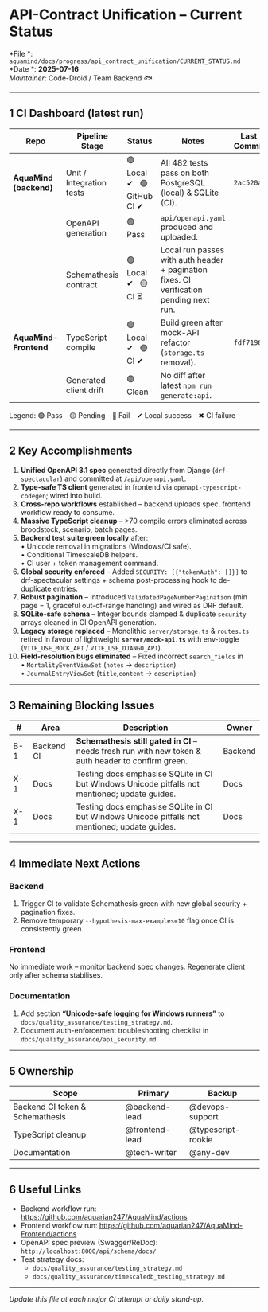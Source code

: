 # API-Contract Unification – Current Status  
*File *: `aquamind/docs/progress/api_contract_unification/CURRENT_STATUS.md`  
*Date *: **2025-07-16**  
*Maintainer*: Code-Droid / Team Backend 🐟

---

## 1  CI Dashboard (latest run)

| Repo | Pipeline Stage | Status | Notes | Last Commit |
|------|----------------|--------|-------|-------------|
| **AquaMind (backend)** | Unit / Integration tests | 🟢 Local ✔ &nbsp; 🟢 GitHub CI ✔ | All 482 tests pass on both PostgreSQL (local) & SQLite (CI). | `2ac520a` |
|                          | OpenAPI generation        | 🟢 Pass | `api/openapi.yaml` produced and uploaded. | |
|                          | Schemathesis contract     | 🟢 Local ✔ &nbsp; 🟡 CI ⏳ | Local run passes with auth header + pagination fixes. CI verification pending next run. | |
| **AquaMind-Frontend**    | TypeScript compile        | 🟢 Local ✔ &nbsp; 🟢 CI ✔ | Build green after mock-API refactor (`storage.ts` removal). | `fdf7198` |
|                          | Generated client drift    | 🟢 Clean | No diff after latest `npm run generate:api`. | |

Legend: 🟢 Pass 🟡 Pending 🔴 Fail ✔ Local success ✖ CI failure

---

## 2  Key Accomplishments

1. **Unified OpenAPI 3.1 spec** generated directly from Django (`drf-spectacular`) and committed at `/api/openapi.yaml`.
2. **Type-safe TS client** generated in frontend via `openapi-typescript-codegen`; wired into build.
3. **Cross-repo workflows** established – backend uploads spec, frontend workflow ready to consume.
4. **Massive TypeScript cleanup** – >70 compile errors eliminated across broodstock, scenario, batch pages.
5. **Backend test suite green locally** after:  
   • Unicode removal in migrations (Windows/CI safe).  
   • Conditional TimescaleDB helpers.  
   • CI user + token management command.
6. **Global security enforced** – Added `SECURITY: [{"tokenAuth": []}]` to drf-spectacular settings + schema post-processing hook to de-duplicate entries.  
7. **Robust pagination** – Introduced `ValidatedPageNumberPagination` (min page = 1, graceful out-of-range handling) and wired as DRF default.  
8. **SQLite-safe schema** – Integer bounds clamped & duplicate `security` arrays cleaned in CI OpenAPI generation.  
9. **Legacy storage replaced** – Monolithic `server/storage.ts` & `routes.ts` retired in favour of lightweight **`server/mock-api.ts`** with env-toggle (`VITE_USE_MOCK_API` / `VITE_USE_DJANGO_API`).
10. **Field-resolution bugs eliminated** – Fixed incorrect `search_fields` in  
   • `MortalityEventViewSet` (`notes` → `description`)  
   • `JournalEntryViewSet` (`title`,`content` → `description`)

---

## 3  Remaining Blocking Issues

| # | Area | Description | Owner |
|---|------|-------------|-------|
| B-1 | Backend CI | **Schemathesis still gated in CI** – needs fresh run with new token & auth header to confirm green. | Backend |
| X-1 | Docs | Testing docs emphasise SQLite in CI but Windows Unicode pitfalls not mentioned; update guides. | Docs |
| X-1 | Docs | Testing docs emphasise SQLite in CI but Windows Unicode pitfalls not mentioned; update guides. | Docs |

---

## 4  Immediate Next Actions

### Backend
1. Trigger CI to validate Schemathesis green with new global security + pagination fixes.  
2. Remove temporary `--hypothesis-max-examples=10` flag once CI is consistently green.  

### Frontend
No immediate work – monitor backend spec changes. Regenerate client only after schema stabilises.

### Documentation
1. Add section **“Unicode-safe logging for Windows runners”** to  
   `docs/quality_assurance/testing_strategy.md`.  
2. Document auth-enforcement troubleshooting checklist in  
   `docs/quality_assurance/api_security.md`.

---

## 5  Ownership

| Scope | Primary | Backup |
|-------|---------|--------|
| Backend CI token & Schemathesis | @backend-lead | @devops-support |
| TypeScript cleanup | @frontend-lead | @typescript-rookie |
| Documentation | @tech-writer | @any-dev |

---

## 6  Useful Links

- Backend workflow run: https://github.com/aquarian247/AquaMind/actions
- Frontend workflow run: https://github.com/aquarian247/AquaMind-Frontend/actions
- OpenAPI spec preview (Swagger/ReDoc): `http://localhost:8000/api/schema/docs/`
- Test strategy docs:  
  - `docs/quality_assurance/testing_strategy.md`  
  - `docs/quality_assurance/timescaledb_testing_strategy.md`

---

_Update this file at each major CI attempt or daily stand-up._  
